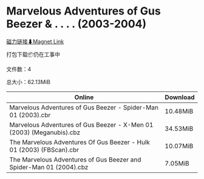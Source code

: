 # Marvelous Adventures of Gus Beezer & . . . . (2003-2004)

[磁力链接⬇Magnet Link](magnet:?xt=urn:btih:86dc7653b1884f30f7699ba8b97d2874548fecf6&dn=Marvelous%20Adventures%20of%20Gus%20Beezer%20%26%20.%20.%20.%20.%20%282003-2004%29)

打包下载📦仍在工事中

文件数：4

总大小：62.13MiB

Online | Download
--- | ---
Marvelous Adventures of Gus Beezer - Spider-Man 01 (2003).cbr | 10.48MiB
Marvelous Adventures of Gus Beezer - X-Men 01 (2003) (Meganubis).cbz | 34.53MiB
The Marvelous Adventures Of Gus Beezer - Hulk 01 (2003) (FBScan).cbr | 10.07MiB
The Marvelous Adventures of Gus Beezer and Spider-Man 01 (2004).cbz | 7.05MiB